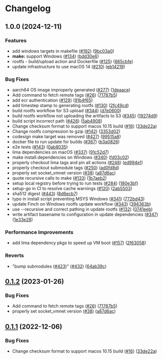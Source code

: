 # Changelog

## 1.0.0 (2024-12-11)


### Features

* add windows targets in makefile ([#192](https://github.com/Shubhranshu153/finch-core/issues/192)) ([9bc03a0](https://github.com/Shubhranshu153/finch-core/commit/9bc03a08cf312f99077cad1be30efeca6b69748c))
* **make:** support Windows ([#134](https://github.com/Shubhranshu153/finch-core/issues/134)) ([bdd30e6](https://github.com/Shubhranshu153/finch-core/commit/bdd30e63c7fa5e1fd1b977d6b1dfb014958b6a19))
* rootfs - build/upload action and Dockerfile ([#125](https://github.com/Shubhranshu153/finch-core/issues/125)) ([865cbfe](https://github.com/Shubhranshu153/finch-core/commit/865cbfeff9c8ba5e0b67b03910c5dcec894f3913))
* update infrastructure to use macOS 14 ([#210](https://github.com/Shubhranshu153/finch-core/issues/210)) ([eb14219](https://github.com/Shubhranshu153/finch-core/commit/eb14219b382bd1233ca6261e782fd4ecf2c1f08a))


### Bug Fixes

* aarch64 OS image improperly generated ([#277](https://github.com/Shubhranshu153/finch-core/issues/277)) ([1deaace](https://github.com/Shubhranshu153/finch-core/commit/1deaace0fd93bf38ad9012992bf7563c098f8c0f))
* Add command to fetch remote tags ([#26](https://github.com/Shubhranshu153/finch-core/issues/26)) ([71787b5](https://github.com/Shubhranshu153/finch-core/commit/71787b5399db4881855ee660c2888eb1d10acd9d))
* add ecr authentication ([#129](https://github.com/Shubhranshu153/finch-core/issues/129)) ([91b4f65](https://github.com/Shubhranshu153/finch-core/commit/91b4f65235ec2ef7e09db17acdeadb7eaf5e652f))
* add timestep stamp to generating rootfs ([#130](https://github.com/Shubhranshu153/finch-core/issues/130)) ([2fc49cd](https://github.com/Shubhranshu153/finch-core/commit/2fc49cd7451e3825a823417f87fff9a6a71a0d02))
* build rootfs workflow for S3 upload ([#344](https://github.com/Shubhranshu153/finch-core/issues/344)) ([d7e0600](https://github.com/Shubhranshu153/finch-core/commit/d7e060055b10ba47807ca278c207f4ef3efdec6c))
* build rootfs workflow not uploading the artifacts to S3 ([#345](https://github.com/Shubhranshu153/finch-core/issues/345)) ([19274d9](https://github.com/Shubhranshu153/finch-core/commit/19274d91ed7e2982371bde9ceea7357568326f45))
* build script incorrect path ([#426](https://github.com/Shubhranshu153/finch-core/issues/426)) ([5ab4908](https://github.com/Shubhranshu153/finch-core/commit/5ab4908db325dca6557ab7971ad9f81a66155f6f))
* Change checksum format to support macos 10.15 build ([#16](https://github.com/Shubhranshu153/finch-core/issues/16)) ([33de22a](https://github.com/Shubhranshu153/finch-core/commit/33de22a9cfe1c847f0513711b813a8dd739df849))
* Change rootfs compression to gzip ([#142](https://github.com/Shubhranshu153/finch-core/issues/142)) ([3353d02](https://github.com/Shubhranshu153/finch-core/commit/3353d029bebcd6af38d3a6a549350eeca633691a))
* codesign make target was removed ([#427](https://github.com/Shubhranshu153/finch-core/issues/427)) ([99515a8](https://github.com/Shubhranshu153/finch-core/commit/99515a8d73262c4e2090964d58f3882661052be1))
* docker file to run update for builds ([#367](https://github.com/Shubhranshu153/finch-core/issues/367)) ([b3a0826](https://github.com/Shubhranshu153/finch-core/commit/b3a0826b617f4c3bb9b92c5ad13c7d423db8798f))
* e2e tests ([#143](https://github.com/Shubhranshu153/finch-core/issues/143)) ([0ab8035](https://github.com/Shubhranshu153/finch-core/commit/0ab8035a44b2cd99c7668a0cf8739f848153d07b))
* lima dependencies on macOS ([#337](https://github.com/Shubhranshu153/finch-core/issues/337)) ([91c52d7](https://github.com/Shubhranshu153/finch-core/commit/91c52d70a32789143103070d65b87cb1c59f05e5))
* make install.dependencies on Windows ([#340](https://github.com/Shubhranshu153/finch-core/issues/340)) ([fd03c02](https://github.com/Shubhranshu153/finch-core/commit/fd03c02b85908b89edda6cad8334e311c3cca115))
* properly checkout lima tags and pin all actions ([#248](https://github.com/Shubhranshu153/finch-core/issues/248)) ([ed994e1](https://github.com/Shubhranshu153/finch-core/commit/ed994e1ad3f73d5db38a82814d7d768dd1db5ad2))
* properly checkout submodule tags ([#250](https://github.com/Shubhranshu153/finch-core/issues/250)) ([ad0fd8d](https://github.com/Shubhranshu153/finch-core/commit/ad0fd8d5aa411170fdad74e8ea7e3330762b1724))
* properly set socket_vmnet version ([#38](https://github.com/Shubhranshu153/finch-core/issues/38)) ([a87d6ac](https://github.com/Shubhranshu153/finch-core/commit/a87d6ac36ca502bece808e5a5eb7355c84d027d1))
* quote recursive calls to make ([#133](https://github.com/Shubhranshu153/finch-core/issues/133)) ([1b7aeb2](https://github.com/Shubhranshu153/finch-core/commit/1b7aeb2a8e168db640c89dc8dbcd1642efba501a))
* setup local registry before trying to run tests ([#284](https://github.com/Shubhranshu153/finch-core/issues/284)) ([180e3bf](https://github.com/Shubhranshu153/finch-core/commit/180e3bfc13fcb17227db634b07c149c991fc5256))
* setup-go in CI to resolve cache warnings ([#120](https://github.com/Shubhranshu153/finch-core/issues/120)) ([2ab5503](https://github.com/Shubhranshu153/finch-core/commit/2ab550381e8a06654138d8d60e210f18e806b69e))
* sha512 digest ([#443](https://github.com/Shubhranshu153/finch-core/issues/443)) ([8d6ecb7](https://github.com/Shubhranshu153/finch-core/commit/8d6ecb7f65cdad7487069cf35cf6d173c40461c1))
* typo in install script preventing MSYS Windows ([#341](https://github.com/Shubhranshu153/finch-core/issues/341)) ([772bd43](https://github.com/Shubhranshu153/finch-core/commit/772bd430d58b907239a92c09ed8d94ef7790a827))
* update Finch on Windows rootfs update workflow ([#343](https://github.com/Shubhranshu153/finch-core/issues/343)) ([394363b](https://github.com/Shubhranshu153/finch-core/commit/394363b70c094b3fba3d9856703ecc76d6626749))
* use --recursive and correct pathing in update rootfs ([#132](https://github.com/Shubhranshu153/finch-core/issues/132)) ([0741eeb](https://github.com/Shubhranshu153/finch-core/commit/0741eeb9ea5a5fc7393b52ef5635ef69cf42af97))
* write artifact basename to configuration in update dependencies ([#347](https://github.com/Shubhranshu153/finch-core/issues/347)) ([1e33e28](https://github.com/Shubhranshu153/finch-core/commit/1e33e286fc7130711a3c8c299db806e97adba419))


### Performance Improvements

* add lima dependency pkgs to speed up VM boot ([#157](https://github.com/Shubhranshu153/finch-core/issues/157)) ([2f63058](https://github.com/Shubhranshu153/finch-core/commit/2f63058f4d0340eaa584216e189e16f915565c3f))


### Reverts

* "bump submodules ([#423](https://github.com/Shubhranshu153/finch-core/issues/423))" ([#432](https://github.com/Shubhranshu153/finch-core/issues/432)) ([64ab39c](https://github.com/Shubhranshu153/finch-core/commit/64ab39c235dc7c555f5b9f6c779a233f402aed43))

## [0.1.2](https://github.com/runfinch/finch-core/compare/v0.1.1...v0.1.2) (2023-01-26)


### Bug Fixes

* Add command to fetch remote tags ([#26](https://github.com/runfinch/finch-core/issues/26)) ([71787b5](https://github.com/runfinch/finch-core/commit/71787b5399db4881855ee660c2888eb1d10acd9d))
* properly set socket_vmnet version ([#38](https://github.com/runfinch/finch-core/issues/38)) ([a87d6ac](https://github.com/runfinch/finch-core/commit/a87d6ac36ca502bece808e5a5eb7355c84d027d1))

## [0.1.1](https://github.com/runfinch/finch-core/compare/v0.1.0...v0.1.1) (2022-12-06)


### Bug Fixes

* Change checksum format to support macos 10.15 build ([#16](https://github.com/runfinch/finch-core/issues/16)) ([33de22a](https://github.com/runfinch/finch-core/commit/33de22a9cfe1c847f0513711b813a8dd739df849))
